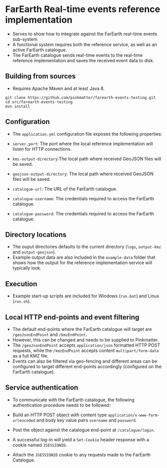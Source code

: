 # FarEarth Real-time events reference implementation

* Serves to show how to integrate against the FarEarth real-time events sub-system.
* A functional system requires both the reference service, as well as an active FarEarth catalogue.
* The FarEarth catalogue sends real-time events to the real-time reference implementation and saves the received event data to disk.

## Building from sources

* Requires Apache Maven and at least Java 8.

```
git clone https://github.com/pinkmatter/farearth-events-testing.git
cd src/farearth-events-testing
mvn install
```

## Configuration

* The `application.yml` configuration file exposes the following properties:

 * `server.port`: The port where the local reference implementation will listen for HTTP connections.
 * `kmz-output-directory`:The local path where received GeoJSON files will be saved.
 * `geojson-output-directory`: The local path where received GeoJSON files will be saved.
 * `catalogue-url`: The URL of the FarEarth catalogue.
 * `catalogue-username`: The credentials required to access the FarEarth catalogue.
 * `catalogue-password`: The credentials required to access the FarEarth catalogue.

## Directory locations

* The ouput directories defaults to the current directory (`logs`, `output-kmz` and `output-geojson`).
* Example output data are also included in the `example-data` folder that shows how the output for the reference implementation service will typically look.

## Execution

* Example start-up scripts are included for Windows (`run.bat`) and Linux (`run.sh`).

## Local HTTP end-points and event filtering

* The default end-points where the FarEarth catalogue will target are `/geoJsonEndPoint` and `/kmzEndPoint`.
* However, this can be changed and needs to be supplied to Pinkmatter.
* The `/geoJsonEndPoint` accepts `application/json` formatted HTTP POST requests, while the `/kmzEndPoint` accepts content `multipart/form-data` as a full KMZ file.
* Events can also be filtered via geo-fencing and different areas can be configured to target different end-points accordingly (configured on the FarEarth catalogue).

## Service authentication

* To communicate with the FarEarth catalogue, the following authentication procedure needs to be followed:

 * Build an HTTP POST object with content type `application/x-www-form-urlencoded` and body key value pairs `username` and `password`.
 * Post the object against the catalogue end-point at `/catalogue/login`.
 * A successful log-in will yield a `Set-Cookie` header response with a cookie named `JSESSIONID`.
 * Attach the `JSESSIONID` cookie to any requests made to the FarEarth Catalogue.





